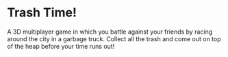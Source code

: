 # Trash Time!
 
A 3D multiplayer game in which you battle against your friends by racing around the city in a garbage truck. Collect all the trash and come out on top of the heap before your time runs out!
